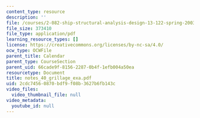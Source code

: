 ```yaml
---
content_type: resource
description: ''
file: /courses/2-082-ship-structural-analysis-design-13-122-spring-2003/2cdc74560870bdf9f08b3627b6fb143c_notes_40_grillage_exa.pdf
file_size: 373410
file_type: application/pdf
learning_resource_types: []
license: https://creativecommons.org/licenses/by-nc-sa/4.0/
ocw_type: OCWFile
parent_title: Calendar
parent_type: CourseSection
parent_uid: 66cade9f-8156-2287-0b4f-1efb004a50ea
resourcetype: Document
title: notes_40_grillage_exa.pdf
uid: 2cdc7456-0870-bdf9-f08b-3627b6fb143c
video_files:
  video_thumbnail_file: null
video_metadata:
  youtube_id: null
---
```


